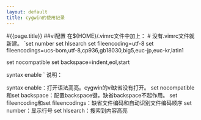 ```yaml
---
layout: default
title: cygwin的使用记录
---
```


#{{page.title}}
##vi配置
在${HOME}/.vimrc文件中加上： # 没有.vimrc文件就新建。
`set number
set hlsearch
set fileencoding=utf-8
set fileencodings=ucs-bom,utf-8,cp936,gb18030,big5,euc-jp,euc-kr,latin1
 
set nocompatible
set backspace=indent,eol,start
 
syntax enable
`
说明：

syntax enable：打开语法高亮。cygwin的vi缺省没有打开。
set nocompatible和set backspace：配置backspace键，缺省backspace不起作用。
set fileencoding和set fileencodings：缺省文件编码和自动识别文件编码顺序
set number：显示行号
set hlsearch：搜索到内容高亮
